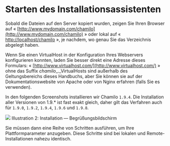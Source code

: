# Starten des Installationsassistenten

Sobald die Dateien auf den Server kopiert wurden, zeigen Sie Ihren Browser auf « [http://www.mydomain.com/chamilo](http://www.mydomain.com/chamilo) » oder lokal auf « [http://localhost/chamilo](http://localhost/chamilo) », je nachdem, wo genau Sie das Verzeichnis abgelegt haben.

Wenn Sie einen VirtualHost in der Konfiguration Ihres Webservers konfigurieren konnten, laden Sie besser direkt eine Adresse dieses Formulars: « [http://www.virtualhost.com/](http://www.virtualhost.com/) » ohne das Suffix _chamilo_\_.\_VirtualHosts sind außerhalb des Geltungsbereichs dieses Handbuchs, aber Sie können sie auf der Dokumentationswebsite von Apache oder von Nginx erfahren \(falls Sie es verwenden\).

In den folgenden Screenshots installieren wir Chamilo `1.9.4`. Die Installation aller Versionen von 1.9.\* ist fast exakt gleich, daher gilt das Verfahren auch für `1.9.0`, `1.9.2`, `1.9.4`, `1.9.6` und `1.9.8`.

![](../../../../.gitbook/assets/images1%20%285%29.png)
Illustration 2: Installation — Begrüßungsbildschirm

Sie müssen dann eine Reihe von Schritten ausführen, um Ihre Plattformparameter anzugeben. Diese Schritte sind bei lokalen und Remote-Installationen nahezu identisch.